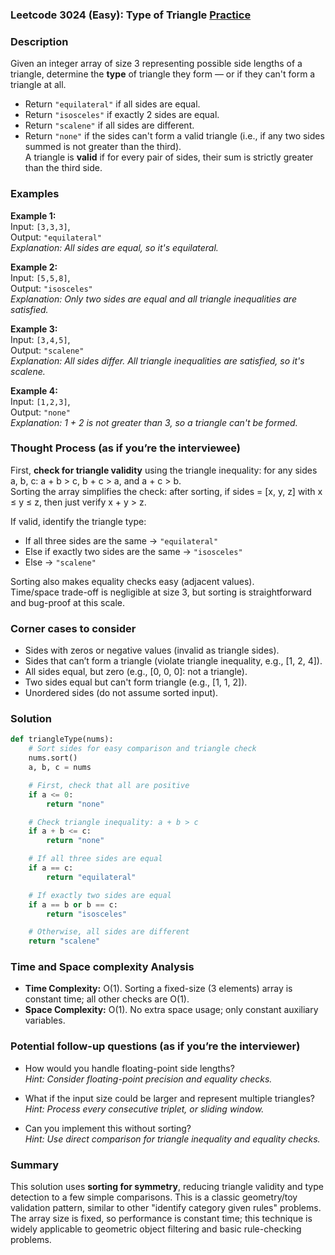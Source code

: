 ### Leetcode 3024 (Easy): Type of Triangle [Practice](https://leetcode.com/problems/type-of-triangle)

### Description  
Given an integer array of size 3 representing possible side lengths of a triangle, determine the **type** of triangle they form — or if they can't form a triangle at all.  
- Return `"equilateral"` if all sides are equal.  
- Return `"isosceles"` if exactly 2 sides are equal.  
- Return `"scalene"` if all sides are different.  
- Return `"none"` if the sides can't form a valid triangle (i.e., if any two sides summed is not greater than the third).  
A triangle is **valid** if for every pair of sides, their sum is strictly greater than the third side.

### Examples  

**Example 1:**  
Input: `[3,3,3]`,  
Output: `"equilateral"`  
*Explanation: All sides are equal, so it's equilateral.*

**Example 2:**  
Input: `[5,5,8]`,  
Output: `"isosceles"`  
*Explanation: Only two sides are equal and all triangle inequalities are satisfied.*

**Example 3:**  
Input: `[3,4,5]`,  
Output: `"scalene"`  
*Explanation: All sides differ. All triangle inequalities are satisfied, so it's scalene.*

**Example 4:**  
Input: `[1,2,3]`,  
Output: `"none"`  
*Explanation: 1 + 2 is not greater than 3, so a triangle can't be formed.*

### Thought Process (as if you’re the interviewee)  
First, **check for triangle validity** using the triangle inequality: for any sides a, b, c: a + b > c, b + c > a, and a + c > b.  
Sorting the array simplifies the check: after sorting, if sides = [x, y, z] with x ≤ y ≤ z, then just verify x + y > z.

If valid, identify the triangle type:
- If all three sides are the same → `"equilateral"`
- Else if exactly two sides are the same → `"isosceles"`
- Else → `"scalene"`

Sorting also makes equality checks easy (adjacent values).  
Time/space trade-off is negligible at size 3, but sorting is straightforward and bug-proof at this scale.

### Corner cases to consider  
- Sides with zeros or negative values (invalid as triangle sides).
- Sides that can’t form a triangle (violate triangle inequality, e.g., [1, 2, 4]).
- All sides equal, but zero (e.g., [0, 0, 0]: not a triangle).
- Two sides equal but can't form triangle (e.g., [1, 1, 2]).
- Unordered sides (do not assume sorted input).

### Solution

```python
def triangleType(nums):
    # Sort sides for easy comparison and triangle check
    nums.sort()
    a, b, c = nums

    # First, check that all are positive
    if a <= 0:
        return "none"

    # Check triangle inequality: a + b > c
    if a + b <= c:
        return "none"

    # If all three sides are equal
    if a == c:
        return "equilateral"

    # If exactly two sides are equal
    if a == b or b == c:
        return "isosceles"

    # Otherwise, all sides are different
    return "scalene"
```

### Time and Space complexity Analysis  

- **Time Complexity:** O(1). Sorting a fixed-size (3 elements) array is constant time; all other checks are O(1).
- **Space Complexity:** O(1). No extra space usage; only constant auxiliary variables.

### Potential follow-up questions (as if you’re the interviewer)  

- How would you handle floating-point side lengths?  
  *Hint: Consider floating-point precision and equality checks.*

- What if the input size could be larger and represent multiple triangles?  
  *Hint: Process every consecutive triplet, or sliding window.*

- Can you implement this without sorting?  
  *Hint: Use direct comparison for triangle inequality and equality checks.*

### Summary
This solution uses **sorting for symmetry**, reducing triangle validity and type detection to a few simple comparisons. This is a classic geometry/toy validation pattern, similar to other "identify category given rules" problems. The array size is fixed, so performance is constant time; this technique is widely applicable to geometric object filtering and basic rule-checking problems.